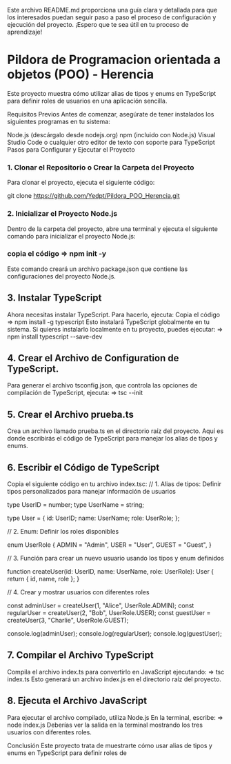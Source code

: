 Este archivo README.md proporciona una guía clara y detallada para que los interesados puedan seguir paso a paso el proceso de configuración y ejecución del proyecto. ¡Espero que te sea útil en tu proceso de aprendizaje!

# Pildora de Programacion orientada a objetos (POO) - Herencia 
Este proyecto muestra cómo utilizar alias de tipos y enums en TypeScript para definir roles de usuarios en una aplicación sencilla.

Requisitos Previos
Antes de comenzar, asegúrate de tener instalados los siguientes programas en tu sistema:

Node.js (descárgalo desde nodejs.org)
npm (incluido con Node.js)
Visual Studio Code o cualquier otro editor de texto con soporte para TypeScript
Pasos para Configurar y Ejecutar el Proyecto
### 1. Clonar el Repositorio o Crear la Carpeta del Proyecto
Para clonar el proyecto, ejecuta el siguiente código:

git clone https://github.com/Yedpt/Pildora_POO_Herencia.git

### 2. Inicializar el Proyecto Node.js
Dentro de la carpeta del proyecto, abre una terminal y ejecuta el siguiente comando para inicializar el proyecto Node.js:
### copia el código => npm init -y
Este comando creará un archivo package.json que contiene las configuraciones del proyecto Node.js.

## 3. Instalar TypeScript 
Ahora necesitas instalar TypeScript. Para hacerlo, ejecuta:
Copia el código => npm install -g typescript
Esto instalará TypeScript globalmente en tu sistema. Si quieres instalarlo localmente en tu proyecto, puedes ejecutar: => npm install typescript --save-dev

## 4. Crear el Archivo de Configuration de TypeScript.
Para generar el archivo tsconfig.json, que controla las opciones de compilación de TypeScript, ejecuta: 
=> tsc --init

## 5. Crear el Archivo prueba.ts
Crea un archivo llamado prueba.ts en el directorio raíz del proyecto. Aquí es donde escribirás el código de TypeScript para manejar los alias de tipos y enums.


## 6. Escribir el Código de TypeScript
Copia el siguiente código en tu archivo index.tsc:
// 1. Alias de tipos: Definir tipos personalizados para manejar información de usuarios

type UserID = number;
type UserName = string;

type User = {
    id: UserID;
    name: UserName;
    role: UserRole;
};

// 2. Enum: Definir los roles disponibles

enum UserRole {
    ADMIN = "Admin",
    USER = "User",
    GUEST = "Guest",
}

// 3. Función para crear un nuevo usuario usando los tipos y enum definidos

function createUser(id: UserID, name: UserName, role: UserRole): User {
    return { id, name, role };
}

// 4. Crear y mostrar usuarios con diferentes roles

const adminUser = createUser(1, "Alice", UserRole.ADMIN);
const regularUser = createUser(2, "Bob", UserRole.USER);
const guestUser = createUser(3, "Charlie", UserRole.GUEST);

console.log(adminUser);
console.log(regularUser);
console.log(guestUser);

## 7. Compilar el Archivo TypeScript
Compila el archivo index.ts para convertirlo en JavaScript ejecutando: => tsc index.ts
Esto generará un archivo index.js en el directorio raíz del proyecto.

## 8. Ejecuta el Archivo JavaScript
Para ejecutar el archivo compilado, utiliza Node.js En la terminal, escribe: => node index.js
Deberías ver la salida en la terminal mostrando los tres usuarios con diferentes roles.

Conclusión
Este proyecto trata de muestrarte cómo usar alias de tipos y enums en TypeScript para definir roles de
